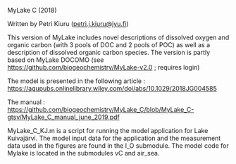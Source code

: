 MyLake C (2018)

Written by Petri Kiuru (petri.j.kiuru@jyu.fi)

This version of MyLake includes novel descriptions of dissolved oxygen and organic carbon (with 3 pools of DOC and 2 pools of POC) as well as a description of dissolved organic carbon species. The version is partly based on MyLake DOCOMO (see https://github.com/biogeochemistry/MyLake-v2.0 ; requires login)

The model is presented in the following article : https://agupubs.onlinelibrary.wiley.com/doi/abs/10.1029/2018JG004585

The manual : https://github.com/biogeochemistry/MyLake_C/blob/MyLake_C-gtsv/MyLake_C_manual_june_2019.pdf

MyLake_C_KJ.m is a script for running the model application for Lake Kuivajärvi. The model input data for the application and the measurement data used in the figures are found in the I_O submodule. The model code for Mylake is located in the submodules vC and air_sea.
